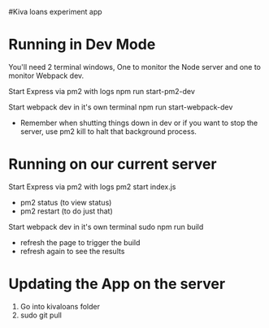 #Kiva loans experiment app

# Running in Dev Mode

You'll need 2 terminal windows, One to monitor the Node server and one to monitor Webpack dev.

Start Express via pm2 with logs
    npm run start-pm2-dev

Start webpack dev in it's own terminal
    npm run start-webpack-dev

* Remember when shutting things down in dev or if you want to stop the server, use pm2 kill to halt that background process.


# Running on our current server

Start Express via pm2 with logs
    pm2 start index.js
- pm2 status (to view status)
- pm2 restart (to do just that)

Start webpack dev in it's own terminal
    sudo npm run build
- refresh the page to trigger the build
- refresh again to see the results

# Updating the App on the server

1. Go into kivaloans folder
2. sudo git pull



